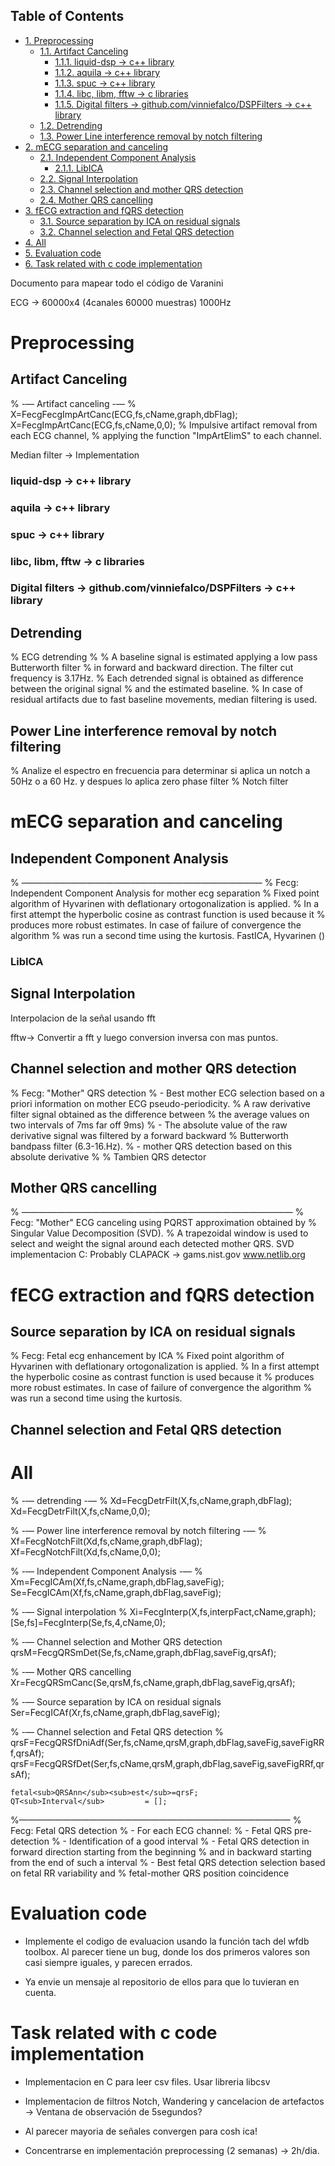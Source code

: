 <div id="table-of-contents">
<h2>Table of Contents</h2>
<div id="text-table-of-contents">
<ul>
<li><a href="#sec-1">1. Preprocessing</a>
<ul>
<li><a href="#sec-1-1">1.1. Artifact Canceling</a>
<ul>
<li><a href="#sec-1-1-1">1.1.1. liquid-dsp -&gt; c++ library</a></li>
<li><a href="#sec-1-1-2">1.1.2. aquila -&gt; c++ library</a></li>
<li><a href="#sec-1-1-3">1.1.3. spuc -&gt; c++ library</a></li>
<li><a href="#sec-1-1-4">1.1.4. libc, libm, fftw -&gt; c libraries</a></li>
<li><a href="#sec-1-1-5">1.1.5. Digital filters -&gt; github.com/vinniefalco/DSPFilters -&gt; c++ library</a></li>
</ul>
</li>
<li><a href="#sec-1-2">1.2. Detrending</a></li>
<li><a href="#sec-1-3">1.3. Power Line interference removal by notch filtering</a></li>
</ul>
</li>
<li><a href="#sec-2">2. mECG separation and canceling</a>
<ul>
<li><a href="#sec-2-1">2.1. Independent Component Analysis</a>
<ul>
<li><a href="#sec-2-1-1">2.1.1. LibICA</a></li>
</ul>
</li>
<li><a href="#sec-2-2">2.2. Signal Interpolation</a></li>
<li><a href="#sec-2-3">2.3. Channel selection and mother QRS detection</a></li>
<li><a href="#sec-2-4">2.4. Mother QRS cancelling</a></li>
</ul>
</li>
<li><a href="#sec-3">3. fECG extraction and fQRS detection</a>
<ul>
<li><a href="#sec-3-1">3.1. Source separation by ICA on residual signals</a></li>
<li><a href="#sec-3-2">3.2. Channel selection and Fetal QRS detection</a></li>
</ul>
</li>
<li><a href="#sec-4">4. All</a></li>
<li><a href="#sec-5">5. Evaluation code</a></li>
<li><a href="#sec-6">6. Task related with c code implementation</a></li>
</ul>
</div>
</div>
Documento para mapear todo el código de Varanini

ECG -> 60000x4 (4canales 60000 muestras) 1000Hz

# Preprocessing

## Artifact Canceling

  % -&#x2014; Artifact canceling -&#x2014;
  % X=FecgFecgImpArtCanc(ECG,fs,cName,graph,dbFlag);
  X=FecgImpArtCanc(ECG,fs,cName,0,0);
 % Impulsive artifact removal from each ECG channel,
% applying the function "ImpArtElimS" to each channel.

Median filter -> Implementation

### liquid-dsp -> c++ library

### aquila -> c++ library

### spuc -> c++ library

### libc, libm, fftw -> c libraries

### Digital filters -> github.com/vinniefalco/DSPFilters -> c++ library

## Detrending

%   ECG detrending
%
%  A baseline signal is estimated applying a low pass Butterworth filter 
%  in forward and backward direction.  The filter cut frequency is 3.17Hz. 
%  Each detrended signal is obtained as difference between the original signal 
%  and the estimated baseline. 
%  In case of residual artifacts due to fast baseline movements, median filtering is used.

## Power Line interference removal by notch filtering

  % Analize el espectro en frecuencia para determinar si aplica un notch a 50Hz o a 60 Hz. y despues lo aplica zero phase filter
% Notch filter

# mECG separation and canceling

## Independent Component Analysis

% &#x2013;&#x2014;&#x2014;&#x2014;&#x2014;&#x2014;&#x2014;&#x2014;&#x2014;&#x2014;&#x2014;&#x2014;&#x2014;&#x2014;&#x2014;&#x2014;&#x2014;&#x2014;&#x2014;&#x2014;&#x2014;&#x2014;&#x2014;&#x2014;&#x2014;&#x2014;&#x2014;&#x2014;
%   Fecg: Independent Component Analysis for mother ecg separation
%   Fixed point algorithm of Hyvarinen with deflationary ortogonalization is applied.
%   In a first attempt the hyperbolic cosine as contrast function is used because it 
%   produces more robust estimates. In case of failure of convergence the algorithm 
%   was run a second time using the kurtosis.
FastICA, Hyvarinen ()

### LibICA

## Signal Interpolation

Interpolacion de la señal usando fft

fftw-> Convertir a fft y luego conversion inversa con mas puntos.

## Channel selection and mother QRS detection

%   Fecg: "Mother" QRS detection
%  - Best mother ECG selection based on a priori information on mother ECG pseudo-periodicity.
%    A raw derivative filter signal obtained as the difference between 
%    the average values on two intervals of 7ms far off 9ms)
%  - The absolute value of the raw derivative signal was filtered by a forward backward 
%    Butterworth bandpass filter (6.3-16.Hz).
%  - mother QRS detection based on this absolute derivative
%
% Tambien QRS detector

## Mother QRS cancelling

% &#x2014;&#x2014;&#x2014;&#x2014;&#x2014;&#x2014;&#x2014;&#x2014;&#x2014;&#x2014;&#x2014;&#x2014;&#x2014;&#x2014;&#x2014;&#x2014;&#x2014;&#x2014;&#x2014;&#x2014;&#x2014;&#x2014;&#x2014;&#x2014;&#x2014;&#x2014;&#x2014;&#x2014;&#x2014;&#x2014;&#x2014;
% Fecg: "Mother" ECG canceling using  PQRST approximation obtained by 
% Singular Value Decomposition (SVD).
% A trapezoidal window is used to select and weight the signal around each detected mother QRS.
SVD implementacion C: Probably CLAPACK -> 
gams.nist.gov 
www.netlib.org

# fECG extraction and fQRS detection

## Source separation by ICA on residual signals

%   Fecg: Fetal ecg enhancement by ICA
%   Fixed point algorithm of Hyvarinen with deflationary ortogonalization is applied.
%   In a first attempt the hyperbolic cosine as contrast function is used because it 
%   produces more robust estimates. In case of failure of convergence the algorithm 
%   was run a second time using the kurtosis.

## Channel selection and Fetal QRS detection

# All

% -&#x2014; detrending  -&#x2014;
% Xd=FecgDetrFilt(X,fs,cName,graph,dbFlag);
Xd=FecgDetrFilt(X,fs,cName,0,0);

% -&#x2014; Power line interference removal by notch filtering -&#x2014;
% Xf=FecgNotchFilt(Xd,fs,cName,graph,dbFlag);
Xf=FecgNotchFilt(Xd,fs,cName,0,0);

% -&#x2014; Independent Component Analysis -&#x2014;
% Xm=FecgICAm(Xf,fs,cName,graph,dbFlag,saveFig);
Se=FecgICAm(Xf,fs,cName,graph,dbFlag,saveFig);

% -&#x2014; Signal interpolation
% Xi=FecgInterp(X,fs,interpFact,cName,graph);
[Se,fs]=FecgInterp(Se,fs,4,cName,0);

% -&#x2014; Channel selection and Mother QRS detection
qrsM=FecgQRSmDet(Se,fs,cName,graph,dbFlag,saveFig,qrsAf);

% -&#x2014; Mother QRS cancelling
Xr=FecgQRSmCanc(Se,qrsM,fs,cName,graph,dbFlag,saveFig,qrsAf);

% -&#x2014; Source separation by ICA on residual signals
Ser=FecgICAf(Xr,fs,cName,graph,dbFlag,saveFig);

% -&#x2014; Channel selection and Fetal QRS detection
% qrsF=FecgQRSfDniAdf(Ser,fs,cName,qrsM,graph,dbFlag,saveFig,saveFigRRf,qrsAf);
qrsF=FecgQRSfDet(Ser,fs,cName,qrsM,graph,dbFlag,saveFig,saveFigRRf,qrsAf);

    fetal<sub>QRSAnn</sub><sub>est</sub>=qrsF;
    QT<sub>Interval</sub>         = [];
%&#x2014;&#x2014;&#x2014;&#x2014;&#x2014;&#x2014;&#x2014;&#x2014;&#x2014;&#x2014;&#x2014;&#x2014;&#x2014;&#x2014;&#x2014;&#x2014;&#x2014;&#x2014;&#x2014;&#x2014;&#x2014;&#x2014;&#x2014;&#x2014;&#x2014;&#x2014;&#x2014;&#x2014;&#x2014;&#x2014;&#x2014;
%   Fecg: Fetal QRS detection
%   - For each ECG channel:
%     - Fetal QRS pre-detection
%     - Identification of a good interval
%     - Fetal QRS detection in forward direction starting from the beginning
%       and in backward starting from the end of such a interval
%   - Best fetal QRS detection selection based on fetal RR variability and
%     fetal-mother QRS position coincidence

# Evaluation code

-   Implemente el codigo de evaluacion usando la función tach del wfdb toolbox. Al parecer tiene un bug, donde los dos primeros valores son casi siempre iguales, y parecen errados.

-   Ya envie un mensaje al repositorio de ellos para que lo tuvieran en cuenta.

# Task related with c code implementation

-   Implementacion en C para leer csv files. Usar libreria libcsv

-   Implementacion de filtros Notch, Wandering y cancelacion de artefactos -> Ventana de observación de 5segundos?

-   Al parecer mayoria de señales convergen para cosh ica!

-   Concentrarse en implementación preprocessing (2 semanas) -> 2h/dia.

